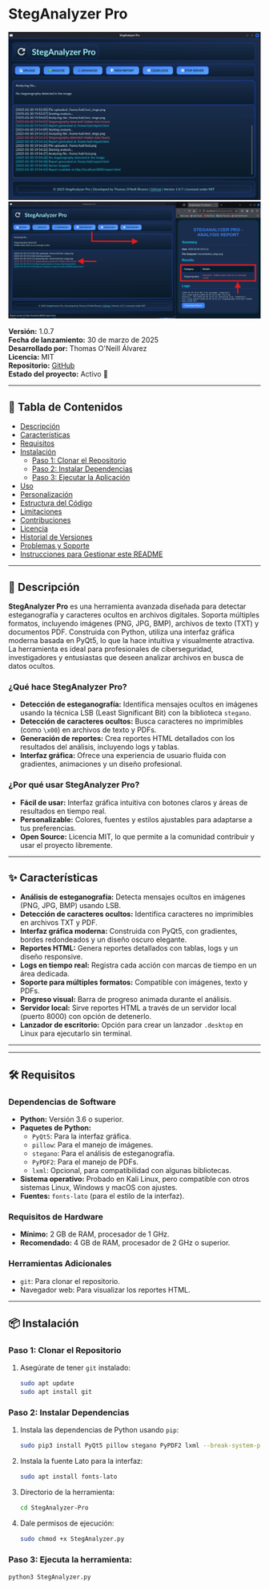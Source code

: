 # StegAnalyzer Pro

![StegAnalyzer Pro](https://github.com/ccyl13/StegAnalyzer/blob/main/Steg.png?raw=true) <!-- Reemplaza con la ruta a tu logo si lo tienes, por ejemplo: ![StegAnalyzer Pro Logo](logo.png) -->
![StegAnalyzer Pro](https://github.com/ccyl13/StegAnalyzer/blob/main/StegAnalyzer.png?raw=true)


**Versión:** 1.0.7  
**Fecha de lanzamiento:** 30 de marzo de 2025  
**Desarrollado por:** Thomas O'Neill Álvarez  
**Licencia:** MIT  
**Repositorio:** [GitHub](https://github.com/ccyl13/StegAnalyzer)  
**Estado del proyecto:** Activo 🚀

---

## 📖 Tabla de Contenidos

- [Descripción](#descripción)
- [Características](#características)
- [Requisitos](#requisitos)
- [Instalación](#instalación)
  - [Paso 1: Clonar el Repositorio](#paso-1-clonar-el-repositorio)
  - [Paso 2: Instalar Dependencias](#paso-2-instalar-dependencias)
  - [Paso 3: Ejecutar la Aplicación](#paso-3-ejecutar-la-aplicación)
- [Uso](#uso)
- [Personalización](#personalización)
- [Estructura del Código](#estructura-del-código)
- [Limitaciones](#limitaciones)
- [Contribuciones](#contribuciones)
- [Licencia](#licencia)
- [Historial de Versiones](#historial-de-versiones)
- [Problemas y Soporte](#problemas-y-soporte)
- [Instrucciones para Gestionar este README](#instrucciones-para-gestionar-este-readme)

---

## 📝 Descripción

**StegAnalyzer Pro** es una herramienta avanzada diseñada para detectar esteganografía y caracteres ocultos en archivos digitales. Soporta múltiples formatos, incluyendo imágenes (PNG, JPG, BMP), archivos de texto (TXT) y documentos PDF. Construida con Python, utiliza una interfaz gráfica moderna basada en PyQt5, lo que la hace intuitiva y visualmente atractiva. La herramienta es ideal para profesionales de ciberseguridad, investigadores y entusiastas que deseen analizar archivos en busca de datos ocultos.

### ¿Qué hace StegAnalyzer Pro?
- **Detección de esteganografía:** Identifica mensajes ocultos en imágenes usando la técnica LSB (Least Significant Bit) con la biblioteca `stegano`.
- **Detección de caracteres ocultos:** Busca caracteres no imprimibles (como `\x00`) en archivos de texto y PDFs.
- **Generación de reportes:** Crea reportes HTML detallados con los resultados del análisis, incluyendo logs y tablas.
- **Interfaz gráfica:** Ofrece una experiencia de usuario fluida con gradientes, animaciones y un diseño profesional.

### ¿Por qué usar StegAnalyzer Pro?
- **Fácil de usar:** Interfaz gráfica intuitiva con botones claros y áreas de resultados en tiempo real.
- **Personalizable:** Colores, fuentes y estilos ajustables para adaptarse a tus preferencias.
- **Open Source:** Licencia MIT, lo que permite a la comunidad contribuir y usar el proyecto libremente.

---

## ✨ Características

- **Análisis de esteganografía:** Detecta mensajes ocultos en imágenes (PNG, JPG, BMP) usando LSB.
- **Detección de caracteres ocultos:** Identifica caracteres no imprimibles en archivos TXT y PDF.
- **Interfaz gráfica moderna:** Construida con PyQt5, con gradientes, bordes redondeados y un diseño oscuro elegante.
- **Reportes HTML:** Genera reportes detallados con tablas, logs y un diseño responsive.
- **Logs en tiempo real:** Registra cada acción con marcas de tiempo en un área dedicada.
- **Soporte para múltiples formatos:** Compatible con imágenes, texto y PDFs.
- **Progreso visual:** Barra de progreso animada durante el análisis.
- **Servidor local:** Sirve reportes HTML a través de un servidor local (puerto 8000) con opción de detenerlo.
- **Lanzador de escritorio:** Opción para crear un lanzador `.desktop` en Linux para ejecutarlo sin terminal.

---



---

## 🛠️ Requisitos

### Dependencias de Software
- **Python:** Versión 3.6 o superior.
- **Paquetes de Python:**
  - `PyQt5`: Para la interfaz gráfica.
  - `pillow`: Para el manejo de imágenes.
  - `stegano`: Para el análisis de esteganografía.
  - `PyPDF2`: Para el manejo de PDFs.
  - `lxml`: Opcional, para compatibilidad con algunas bibliotecas.
- **Sistema operativo:** Probado en Kali Linux, pero compatible con otros sistemas Linux, Windows y macOS con ajustes.
- **Fuentes:** `fonts-lato` (para el estilo de la interfaz).

### Requisitos de Hardware
- **Mínimo:** 2 GB de RAM, procesador de 1 GHz.
- **Recomendado:** 4 GB de RAM, procesador de 2 GHz o superior.

### Herramientas Adicionales
- `git`: Para clonar el repositorio.
- Navegador web: Para visualizar los reportes HTML.

---

## 📦 Instalación

### Paso 1: Clonar el Repositorio
1. Asegúrate de tener `git` instalado:
   ```bash
   sudo apt update
   sudo apt install git
   
### Paso 2: Instalar Dependencias
1. Instala las dependencias de Python usando `pip`:
   ```bash
   sudo pip3 install PyQt5 pillow stegano PyPDF2 lxml --break-system-packages
2. Instala la fuente Lato para la interfaz:
   ```bash
   sudo apt install fonts-lato
3. Directorio de la herramienta:
   ```bash
   cd StegAnalyzer-Pro
4. Dale permisos de ejecución:
   ```bash
   sudo chmod +x StegAnalyzer.py

### Paso 3: Ejecuta la herramienta:
 ```bash
python3 StegAnalyzer.py


   
